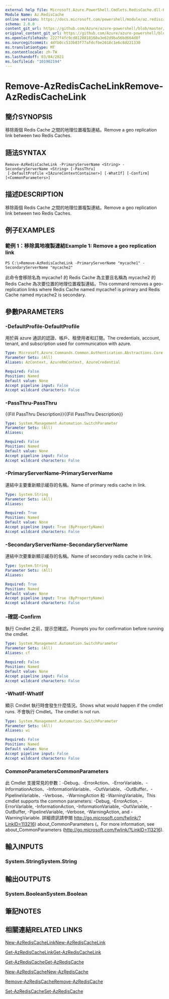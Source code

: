 ```yaml
---
external help file: Microsoft.Azure.PowerShell.Cmdlets.RedisCache.dll-Help.xml
Module Name: Az.RedisCache
online version: https://docs.microsoft.com/powershell/module/az.rediscache/remove-azrediscachelink
schema: 2.0.0
content_git_url: https://github.com/Azure/azure-powershell/blob/master/src/RedisCache/RedisCache/help/Remove-AzRedisCacheLink.md
original_content_git_url: https://github.com/Azure/azure-powershell/blob/master/src/RedisCache/RedisCache/help/Remove-AzRedisCacheLink.md
ms.openlocfilehash: 2227f4fc9cd8128018160a3e62d9ba56bd664d8f
ms.sourcegitcommit: 4dfb0cc533b83f77afdcfbe2618c1e6c8d221330
ms.translationtype: MT
ms.contentlocale: zh-TW
ms.lasthandoff: 03/04/2021
ms.locfileid: "101902194"
---
```

# <span data-ttu-id="90e4e-101">Remove-AzRedisCacheLink</span><span class="sxs-lookup"><span data-stu-id="90e4e-101">Remove-AzRedisCacheLink</span></span>

## <span data-ttu-id="90e4e-102">簡介</span><span class="sxs-lookup"><span data-stu-id="90e4e-102">SYNOPSIS</span></span>
<span data-ttu-id="90e4e-103">移除兩個 Redis Cache 之間的地理位置複製連結。</span><span class="sxs-lookup"><span data-stu-id="90e4e-103">Remove a geo replication link between two Redis Caches.</span></span>

## <span data-ttu-id="90e4e-104">語法</span><span class="sxs-lookup"><span data-stu-id="90e4e-104">SYNTAX</span></span>

```
Remove-AzRedisCacheLink -PrimaryServerName <String> -SecondaryServerName <String> [-PassThru]
 [-DefaultProfile <IAzureContextContainer>] [-WhatIf] [-Confirm] [<CommonParameters>]
```

## <span data-ttu-id="90e4e-105">描述</span><span class="sxs-lookup"><span data-stu-id="90e4e-105">DESCRIPTION</span></span>
<span data-ttu-id="90e4e-106">移除兩個 Redis Cache 之間的地理位置複製連結。</span><span class="sxs-lookup"><span data-stu-id="90e4e-106">Remove a geo replication link between two Redis Caches.</span></span>

## <span data-ttu-id="90e4e-107">例子</span><span class="sxs-lookup"><span data-stu-id="90e4e-107">EXAMPLES</span></span>

### <span data-ttu-id="90e4e-108">範例 1：移除異地複製連結</span><span class="sxs-lookup"><span data-stu-id="90e4e-108">Example 1: Remove a geo replication link</span></span>
```
PS C:\>Remove-AzRedisCacheLink -PrimaryServerName "mycache1" -SecondaryServerName "mycache2"
```

<span data-ttu-id="90e4e-109">此命令會移除名為 mycache1 的 Redis Cache 為主要且名稱為 mycache2 的 Redis Cache 為次要位置的地理位置複製連結。</span><span class="sxs-lookup"><span data-stu-id="90e4e-109">This command removes a geo-replication links where Redis Cache named mycache1 is primary and Redis Cache named mycache2 is secondary.</span></span>

## <span data-ttu-id="90e4e-110">參數</span><span class="sxs-lookup"><span data-stu-id="90e4e-110">PARAMETERS</span></span>

### <span data-ttu-id="90e4e-111">-DefaultProfile</span><span class="sxs-lookup"><span data-stu-id="90e4e-111">-DefaultProfile</span></span>
<span data-ttu-id="90e4e-112">用於與 azure 通訊的認證、帳戶、租使用者和訂閱。</span><span class="sxs-lookup"><span data-stu-id="90e4e-112">The credentials, account, tenant, and subscription used for communication with azure.</span></span>

```yaml
Type: Microsoft.Azure.Commands.Common.Authentication.Abstractions.Core.IAzureContextContainer
Parameter Sets: (All)
Aliases: AzContext, AzureRmContext, AzureCredential

Required: False
Position: Named
Default value: None
Accept pipeline input: False
Accept wildcard characters: False
```

### <span data-ttu-id="90e4e-113">-PassThru</span><span class="sxs-lookup"><span data-stu-id="90e4e-113">-PassThru</span></span>
<span data-ttu-id="90e4e-114">{{Fill PassThru Description}}</span><span class="sxs-lookup"><span data-stu-id="90e4e-114">{{Fill PassThru Description}}</span></span>

```yaml
Type: System.Management.Automation.SwitchParameter
Parameter Sets: (All)
Aliases:

Required: False
Position: Named
Default value: None
Accept pipeline input: False
Accept wildcard characters: False
```

### <span data-ttu-id="90e4e-115">-PrimaryServerName</span><span class="sxs-lookup"><span data-stu-id="90e4e-115">-PrimaryServerName</span></span>
<span data-ttu-id="90e4e-116">連結中主要重新顯示緩存的名稱。</span><span class="sxs-lookup"><span data-stu-id="90e4e-116">Name of primary redis cache in link.</span></span>

```yaml
Type: System.String
Parameter Sets: (All)
Aliases:

Required: True
Position: Named
Default value: None
Accept pipeline input: True (ByPropertyName)
Accept wildcard characters: False
```

### <span data-ttu-id="90e4e-117">-SecondaryServerName</span><span class="sxs-lookup"><span data-stu-id="90e4e-117">-SecondaryServerName</span></span>
<span data-ttu-id="90e4e-118">連結中次要重新顯示緩存的名稱。</span><span class="sxs-lookup"><span data-stu-id="90e4e-118">Name of secondary redis cache in link.</span></span>

```yaml
Type: System.String
Parameter Sets: (All)
Aliases:

Required: True
Position: Named
Default value: None
Accept pipeline input: True (ByPropertyName)
Accept wildcard characters: False
```

### <span data-ttu-id="90e4e-119">-確認</span><span class="sxs-lookup"><span data-stu-id="90e4e-119">-Confirm</span></span>
<span data-ttu-id="90e4e-120">執行 Cmdlet 之前，提示您確認。</span><span class="sxs-lookup"><span data-stu-id="90e4e-120">Prompts you for confirmation before running the cmdlet.</span></span>

```yaml
Type: System.Management.Automation.SwitchParameter
Parameter Sets: (All)
Aliases: cf

Required: False
Position: Named
Default value: None
Accept pipeline input: False
Accept wildcard characters: False
```

### <span data-ttu-id="90e4e-121">-WhatIf</span><span class="sxs-lookup"><span data-stu-id="90e4e-121">-WhatIf</span></span>
<span data-ttu-id="90e4e-122">顯示 Cmdlet 執行時會發生什麼情況。</span><span class="sxs-lookup"><span data-stu-id="90e4e-122">Shows what would happen if the cmdlet runs.</span></span>
<span data-ttu-id="90e4e-123">不會執行 Cmdlet。</span><span class="sxs-lookup"><span data-stu-id="90e4e-123">The cmdlet is not run.</span></span>

```yaml
Type: System.Management.Automation.SwitchParameter
Parameter Sets: (All)
Aliases: wi

Required: False
Position: Named
Default value: None
Accept pipeline input: False
Accept wildcard characters: False
```

### <span data-ttu-id="90e4e-124">CommonParameters</span><span class="sxs-lookup"><span data-stu-id="90e4e-124">CommonParameters</span></span>
<span data-ttu-id="90e4e-125">此 Cmdlet 支援常見的參數：-Debug、-ErrorAction、-ErrorVariable、-InformationAction、-InformationVariable、-OutVariable、-OutBuffer、-PipelineVariable、-Verbose、-WarningAction 和 -WarningVariable。</span><span class="sxs-lookup"><span data-stu-id="90e4e-125">This cmdlet supports the common parameters: -Debug, -ErrorAction, -ErrorVariable, -InformationAction, -InformationVariable, -OutVariable, -OutBuffer, -PipelineVariable, -Verbose, -WarningAction, and -WarningVariable.</span></span> <span data-ttu-id="90e4e-126">詳細資訊請參閱 http://go.microsoft.com/fwlink/?LinkID=113216) about_CommonParameters (。</span><span class="sxs-lookup"><span data-stu-id="90e4e-126">For more information, see about_CommonParameters (http://go.microsoft.com/fwlink/?LinkID=113216).</span></span>

## <span data-ttu-id="90e4e-127">輸入</span><span class="sxs-lookup"><span data-stu-id="90e4e-127">INPUTS</span></span>

### <span data-ttu-id="90e4e-128">System.String</span><span class="sxs-lookup"><span data-stu-id="90e4e-128">System.String</span></span>

## <span data-ttu-id="90e4e-129">輸出</span><span class="sxs-lookup"><span data-stu-id="90e4e-129">OUTPUTS</span></span>

### <span data-ttu-id="90e4e-130">System.Boolean</span><span class="sxs-lookup"><span data-stu-id="90e4e-130">System.Boolean</span></span>

## <span data-ttu-id="90e4e-131">筆記</span><span class="sxs-lookup"><span data-stu-id="90e4e-131">NOTES</span></span>

## <span data-ttu-id="90e4e-132">相關連結</span><span class="sxs-lookup"><span data-stu-id="90e4e-132">RELATED LINKS</span></span>

[<span data-ttu-id="90e4e-133">New-AzRedisCacheLink</span><span class="sxs-lookup"><span data-stu-id="90e4e-133">New-AzRedisCacheLink</span></span>](./New-AzRedisCacheLink.md)

[<span data-ttu-id="90e4e-134">Get-AzRedisCacheLink</span><span class="sxs-lookup"><span data-stu-id="90e4e-134">Get-AzRedisCacheLink</span></span>](./Get-AzRedisCacheLink.md)

[<span data-ttu-id="90e4e-135">Get-AzRedisCache</span><span class="sxs-lookup"><span data-stu-id="90e4e-135">Get-AzRedisCache</span></span>](./Get-AzRedisCache.md)

[<span data-ttu-id="90e4e-136">New-AzRedisCache</span><span class="sxs-lookup"><span data-stu-id="90e4e-136">New-AzRedisCache</span></span>](./New-AzRedisCache.md)

[<span data-ttu-id="90e4e-137">Remove-AzRedisCache</span><span class="sxs-lookup"><span data-stu-id="90e4e-137">Remove-AzRedisCache</span></span>](./Remove-AzRedisCache.md)

[<span data-ttu-id="90e4e-138">Set-AzRedisCache</span><span class="sxs-lookup"><span data-stu-id="90e4e-138">Set-AzRedisCache</span></span>](./Set-AzRedisCache.md)